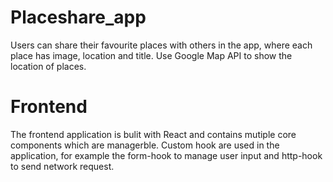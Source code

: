 # Placeshare_app

Users can share their favourite places with others in the app, where each place has image, location and title.
Use Google Map API to show the location of places.

# Frontend
The frontend application is bulit with React and contains mutiple core components which are managerble. 
Custom hook are used in the application, for example the form-hook to manage user input and http-hook to send network request.


